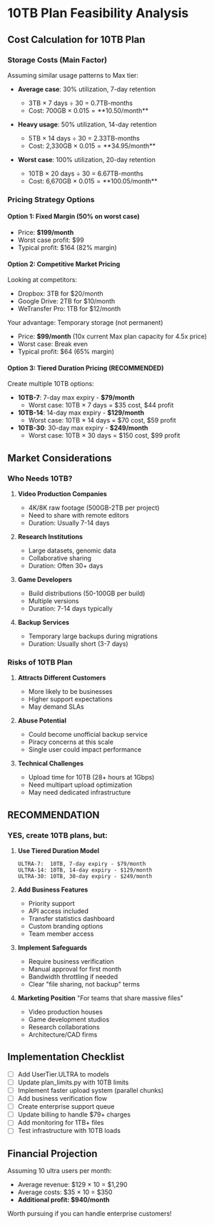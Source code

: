 # 10TB Plan Feasibility Analysis

## Cost Calculation for 10TB Plan

### Storage Costs (Main Factor)
Assuming similar usage patterns to Max tier:
- **Average case**: 30% utilization, 7-day retention
  - 3TB × 7 days ÷ 30 = 0.7TB-months
  - Cost: 700GB × $0.015 = **$10.50/month**

- **Heavy usage**: 50% utilization, 14-day retention
  - 5TB × 14 days ÷ 30 = 2.33TB-months
  - Cost: 2,330GB × $0.015 = **$34.95/month**

- **Worst case**: 100% utilization, 20-day retention
  - 10TB × 20 days ÷ 30 = 6.67TB-months
  - Cost: 6,670GB × $0.015 = **$100.05/month**

### Pricing Strategy Options

#### Option 1: Fixed Margin (50% on worst case)
- Price: **$199/month**
- Worst case profit: $99
- Typical profit: $164 (82% margin)

#### Option 2: Competitive Market Pricing
Looking at competitors:
- Dropbox: 3TB for $20/month
- Google Drive: 2TB for $10/month
- WeTransfer Pro: 1TB for $12/month

Your advantage: Temporary storage (not permanent)
- Price: **$99/month** (10x current Max plan capacity for 4.5x price)
- Worst case: Break even
- Typical profit: $64 (65% margin)

#### Option 3: Tiered Duration Pricing (RECOMMENDED)
Create multiple 10TB options:
- **10TB-7**: 7-day max expiry - **$79/month**
  - Worst case: 10TB × 7 days = $35 cost, $44 profit
- **10TB-14**: 14-day max expiry - **$129/month**
  - Worst case: 10TB × 14 days = $70 cost, $59 profit
- **10TB-30**: 30-day max expiry - **$249/month**
  - Worst case: 10TB × 30 days = $150 cost, $99 profit

## Market Considerations

### Who Needs 10TB?
1. **Video Production Companies**
   - 4K/8K raw footage (500GB-2TB per project)
   - Need to share with remote editors
   - Duration: Usually 7-14 days

2. **Research Institutions**
   - Large datasets, genomic data
   - Collaborative sharing
   - Duration: Often 30+ days

3. **Game Developers**
   - Build distributions (50-100GB per build)
   - Multiple versions
   - Duration: 7-14 days typically

4. **Backup Services**
   - Temporary large backups during migrations
   - Duration: Usually short (3-7 days)

### Risks of 10TB Plan

1. **Attracts Different Customers**
   - More likely to be businesses
   - Higher support expectations
   - May demand SLAs

2. **Abuse Potential**
   - Could become unofficial backup service
   - Piracy concerns at this scale
   - Single user could impact performance

3. **Technical Challenges**
   - Upload time for 10TB (28+ hours at 1Gbps)
   - Need multipart upload optimization
   - May need dedicated infrastructure

## RECOMMENDATION

### YES, create 10TB plans, but:

1. **Use Tiered Duration Model**
   ```
   ULTRA-7:  10TB, 7-day expiry - $79/month
   ULTRA-14: 10TB, 14-day expiry - $129/month
   ULTRA-30: 10TB, 30-day expiry - $249/month
   ```

2. **Add Business Features**
   - Priority support
   - API access included
   - Transfer statistics dashboard
   - Custom branding options
   - Team member access

3. **Implement Safeguards**
   - Require business verification
   - Manual approval for first month
   - Bandwidth throttling if needed
   - Clear "file sharing, not backup" terms

4. **Marketing Position**
   "For teams that share massive files"
   - Video production houses
   - Game development studios
   - Research collaborations
   - Architecture/CAD firms

## Implementation Checklist

- [ ] Add UserTier.ULTRA to models
- [ ] Update plan_limits.py with 10TB limits
- [ ] Implement faster upload system (parallel chunks)
- [ ] Add business verification flow
- [ ] Create enterprise support queue
- [ ] Update billing to handle $79+ charges
- [ ] Add monitoring for 1TB+ files
- [ ] Test infrastructure with 10TB loads

## Financial Projection

Assuming 10 ultra users per month:
- Average revenue: $129 × 10 = $1,290
- Average costs: $35 × 10 = $350
- **Additional profit: $940/month**

Worth pursuing if you can handle enterprise customers!